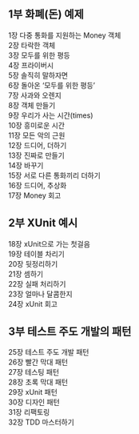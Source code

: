 ## 1부 화폐(돈) 예제

1장 다중 통화를 지원하는 Money 객체  
2장 타락한 객체  
3장 모두를 위한 평등  
4장 프라이버시  
5장 솔직히 말하자면  
6장 돌아온 ‘모두를 위한 평등’  
7장 사과와 오렌지  
8장 객체 만들기  
9장 우리가 사는 시간(times)  
10장 흥미로운 시간  
11장 모든 악의 근원  
12장 드디어, 더하기  
13장 진짜로 만들기  
14장 바꾸기  
15장 서로 다른 통화끼리 더하기  
16장 드디어, 추상화  
17장 Money 회고  

> 

  
## 2부 XUnit 예시  
  
18장 xUnit으로 가는 첫걸음  
19장 테이블 차리기  
20장 뒷정리하기  
21장 셈하기  
22장 실패 처리하기  
23장 얼마나 달콤한지  
24장 xUnit 회고  
  
## 3부 테스트 주도 개발의 패턴  
  
25장 테스트 주도 개발 패턴  
26장 빨간 막대 패턴  
27장 테스팅 패턴  
28장 초록 막대 패턴  
29장 xUnit 패턴  
30장 디자인 패턴  
31장 리팩토링  
32장 TDD 마스터하기  